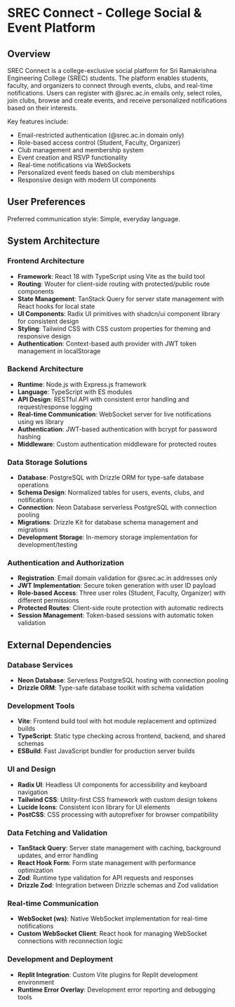 # SREC Connect - College Social & Event Platform

## Overview

SREC Connect is a college-exclusive social platform for Sri Ramakrishna Engineering College (SREC) students. The platform enables students, faculty, and organizers to connect through events, clubs, and real-time notifications. Users can register with @srec.ac.in emails only, select roles, join clubs, browse and create events, and receive personalized notifications based on their interests.

Key features include:
- Email-restricted authentication (@srec.ac.in domain only)
- Role-based access control (Student, Faculty, Organizer)
- Club management and membership system
- Event creation and RSVP functionality
- Real-time notifications via WebSockets
- Personalized event feeds based on club memberships
- Responsive design with modern UI components

## User Preferences

Preferred communication style: Simple, everyday language.

## System Architecture

### Frontend Architecture
- **Framework**: React 18 with TypeScript using Vite as the build tool
- **Routing**: Wouter for client-side routing with protected/public route components
- **State Management**: TanStack Query for server state management with React hooks for local state
- **UI Components**: Radix UI primitives with shadcn/ui component library for consistent design
- **Styling**: Tailwind CSS with CSS custom properties for theming and responsive design
- **Authentication**: Context-based auth provider with JWT token management in localStorage

### Backend Architecture
- **Runtime**: Node.js with Express.js framework
- **Language**: TypeScript with ES modules
- **API Design**: RESTful API with consistent error handling and request/response logging
- **Real-time Communication**: WebSocket server for live notifications using ws library
- **Authentication**: JWT-based authentication with bcrypt for password hashing
- **Middleware**: Custom authentication middleware for protected routes

### Data Storage Solutions
- **Database**: PostgreSQL with Drizzle ORM for type-safe database operations
- **Schema Design**: Normalized tables for users, events, clubs, and notifications
- **Connection**: Neon Database serverless PostgreSQL with connection pooling
- **Migrations**: Drizzle Kit for database schema management and migrations
- **Development Storage**: In-memory storage implementation for development/testing

### Authentication and Authorization
- **Registration**: Email domain validation for @srec.ac.in addresses only
- **JWT Implementation**: Secure token generation with user ID payload
- **Role-based Access**: Three user roles (Student, Faculty, Organizer) with different permissions
- **Protected Routes**: Client-side route protection with automatic redirects
- **Session Management**: Token-based sessions with automatic token validation

## External Dependencies

### Database Services
- **Neon Database**: Serverless PostgreSQL hosting with connection pooling
- **Drizzle ORM**: Type-safe database toolkit with schema validation

### Development Tools
- **Vite**: Frontend build tool with hot module replacement and optimized builds
- **TypeScript**: Static type checking across frontend, backend, and shared schemas
- **ESBuild**: Fast JavaScript bundler for production server builds

### UI and Design
- **Radix UI**: Headless UI components for accessibility and keyboard navigation
- **Tailwind CSS**: Utility-first CSS framework with custom design tokens
- **Lucide Icons**: Consistent icon library for UI elements
- **PostCSS**: CSS processing with autoprefixer for browser compatibility

### Data Fetching and Validation
- **TanStack Query**: Server state management with caching, background updates, and error handling
- **React Hook Form**: Form state management with performance optimization
- **Zod**: Runtime type validation for API requests and responses
- **Drizzle Zod**: Integration between Drizzle schemas and Zod validation

### Real-time Communication
- **WebSocket (ws)**: Native WebSocket implementation for real-time notifications
- **Custom WebSocket Client**: React hook for managing WebSocket connections with reconnection logic

### Development and Deployment
- **Replit Integration**: Custom Vite plugins for Replit development environment
- **Runtime Error Overlay**: Development error reporting and debugging tools